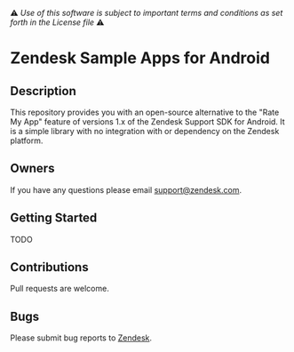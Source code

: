 :warning: *Use of this software is subject to important terms and conditions as set forth in the License file* :warning:

# Zendesk Sample Apps for Android

## Description
This repository provides you with an open-source alternative to the "Rate My App" feature of versions
1.x of the Zendesk Support SDK for Android. It is a simple library with no integration with or 
dependency on the Zendesk platform.    
 
## Owners
If you have any questions please email support@zendesk.com.
 
## Getting Started
TODO 

## Contributions
Pull requests are welcome.
 
## Bugs
Please submit bug reports to [Zendesk](https://support.zendesk.com/requests/new).
 
